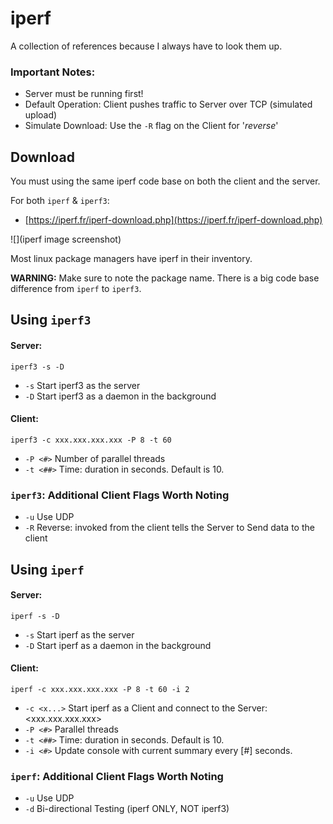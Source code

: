 # iperf
A collection of references because I always have to look them up.

### Important Notes:
- Server must be running first!
- Default Operation: Client pushes traffic to Server over TCP (simulated upload)
- Simulate Download: Use the `-R` flag on the Client for '*reverse*'

## Download
You must using the same iperf code base on both the client and the server.

For both `iperf` & `iperf3`:
- [https://iperf.fr/iperf-download.php](https://iperf.fr/iperf-download.php)

![](iperf image screenshot)

Most linux package managers have iperf in their inventory.

**WARNING:** Make sure to note the package name. There is a big code base difference from `iperf` to `iperf3`.

## Using `iperf3`
#### Server:
```
iperf3 -s -D
```
- `-s`      Start iperf3 as the server
- `-D`      Start iperf3 as a daemon in the background

#### Client:
```
iperf3 -c xxx.xxx.xxx.xxx -P 8 -t 60
```
- `-P <#>`    Number of parallel threads
- `-t <##>`   Time: duration in seconds. Default is 10.

### `iperf3`: Additional Client Flags Worth Noting
- `-u`      Use UDP
- `-R`      Reverse: invoked from the client tells the Server to Send data to the client


## Using `iperf`
#### Server:
```
iperf -s -D
```
- `-s`      Start iperf as the server
- `-D`      Start iperf as a daemon in the background

#### Client:
```
iperf -c xxx.xxx.xxx.xxx -P 8 -t 60 -i 2
```  
- `-c <x...>` Start iperf as a Client and connect to the Server: <xxx.xxx.xxx.xxx>
- `-P <#>`    Parallel threads
- `-t <##>`   Time: duration in seconds. Default is 10.
- `-i <#>`    Update console with current summary every [#] seconds.


### `iperf`: Additional Client Flags Worth Noting
- `-u`      Use UDP
- `-d`      Bi-directional Testing (iperf ONLY, NOT iperf3)

